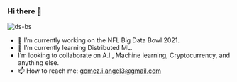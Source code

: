 ### Hi there 👋

![ds-bs](https://user-images.githubusercontent.com/68249354/100144920-24d97780-2e5d-11eb-854a-17f955f7dccd.jpg)

- 🔭 I’m currently working on the NFL Big Data Bowl 2021.
- 🌱 I’m currently learning Distributed ML.
- I’m looking to collaborate on A.I., Machine learning, Cryptocurrency, and anything else.
- 📫 How to reach me: gomez.i.angel3@gmail.com


